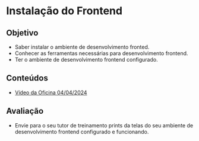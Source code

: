 # Instalação do Frontend

## Objetivo
* Saber instalar o ambiente de desenvolvimento fronted.
* Conhecer as ferramentas necessárias para desenvolvimento frontend.
* Ter o ambiente de desenvolvimento frontend configurado.

## Conteúdos
* [Vídeo da Oficina 04/04/2024](https://drive.google.com/file/d/15nNZjPOwE-Ak8SkZ0xo5DPtWqzhLjZ4I/view?usp=sharing)

## Avaliação
* Envie para o seu tutor de treinamento prints da telas do seu ambiente de desenvolvimento frontend configurado e funcionando.